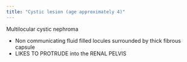 ```yaml
---
title: "Cystic lesion (age approximately 4)"
---
```

Multilocular cystic nephroma
- Non communicating fluid filled locules surrounded by thick fibrous capsule
- LIKES TO PROTRUDE into the RENAL PELVIS

